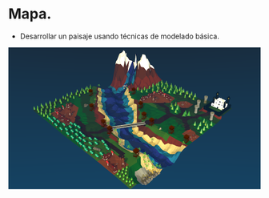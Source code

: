 # Mapa.

- Desarrollar un paisaje usando técnicas de modelado básica.

![Mapa](https://github.com/AlfredoCU/Mapa/blob/master/Img/Mapa.png)
